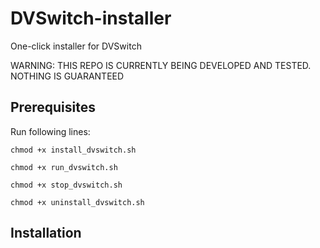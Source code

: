 # DVSwitch-installer
One-click installer for DVSwitch

WARNING: THIS REPO IS CURRENTLY BEING DEVELOPED AND TESTED. NOTHING IS GUARANTEED

## Prerequisites
Run following lines:

`chmod +x install_dvswitch.sh`

`chmod +x run_dvswitch.sh`

`chmod +x stop_dvswitch.sh`

`chmod +x uninstall_dvswitch.sh`

## Installation

